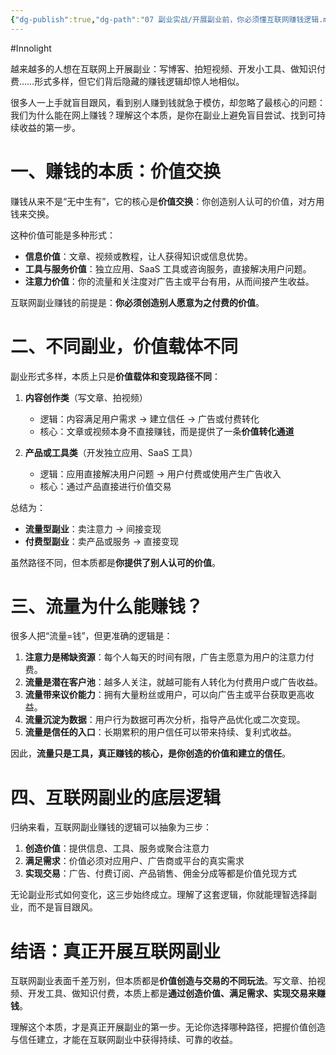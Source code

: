 ```yaml
---
{"dg-publish":true,"dg-path":"07 副业实战/开展副业前，你必须懂互联网赚钱逻辑.md","permalink":"/07 副业实战/开展副业前，你必须懂互联网赚钱逻辑/","created":"2025-09-04T15:29:45.641+08:00","updated":"2025-09-04T15:54:34.341+08:00"}
---
```


#Innolight

越来越多的人想在互联网上开展副业：写博客、拍短视频、开发小工具、做知识付费……形式多样，但它们背后隐藏的赚钱逻辑却惊人地相似。

很多人一上手就盲目跟风，看到别人赚到钱就急于模仿，却忽略了最核心的问题：我们为什么能在网上赚钱？理解这个本质，是你在副业上避免盲目尝试、找到可持续收益的第一步。

# 一、赚钱的本质：价值交换

赚钱从来不是“无中生有”，它的核心是**价值交换**：你创造别人认可的价值，对方用钱来交换。

这种价值可能是多种形式：

* **信息价值**：文章、视频或教程，让人获得知识或信息优势。
* **工具与服务价值**：独立应用、SaaS 工具或咨询服务，直接解决用户问题。
* **注意力价值**：你的流量和关注度对广告主或平台有用，从而间接产生收益。

互联网副业赚钱的前提是：**你必须创造别人愿意为之付费的价值**。

# 二、不同副业，价值载体不同

副业形式多样，本质上只是**价值载体和变现路径不同**：

1. **内容创作类**（写文章、拍视频）

   * 逻辑：内容满足用户需求 → 建立信任 → 广告或付费转化
   * 核心：文章或视频本身不直接赚钱，而是提供了一条**价值转化通道**

2. **产品或工具类**（开发独立应用、SaaS 工具）

   * 逻辑：应用直接解决用户问题 → 用户付费或使用产生广告收入
   * 核心：通过产品直接进行价值交易

总结为：

* **流量型副业**：卖注意力 → 间接变现
* **付费型副业**：卖产品或服务 → 直接变现

虽然路径不同，但本质都是**你提供了别人认可的价值**。

# 三、流量为什么能赚钱？

很多人把“流量=钱”，但更准确的逻辑是：

1. **注意力是稀缺资源**：每个人每天的时间有限，广告主愿意为用户的注意力付费。
2. **流量是潜在客户池**：越多人关注，就越可能有人转化为付费用户或广告收益。
3. **流量带来议价能力**：拥有大量粉丝或用户，可以向广告主或平台获取更高收益。
4. **流量沉淀为数据**：用户行为数据可再次分析，指导产品优化或二次变现。
5. **流量是信任的入口**：长期累积的用户信任可以带来持续、复利式收益。

因此，**流量只是工具，真正赚钱的核心，是你创造的价值和建立的信任**。

# 四、互联网副业的底层逻辑

归纳来看，互联网副业赚钱的逻辑可以抽象为三步：

1. **创造价值**：提供信息、工具、服务或聚合注意力
2. **满足需求**：价值必须对应用户、广告商或平台的真实需求
3. **实现交易**：广告、付费订阅、产品销售、佣金分成等都是价值兑现方式

无论副业形式如何变化，这三步始终成立。理解了这套逻辑，你就能理智选择副业，而不是盲目跟风。

# 结语：真正开展互联网副业

互联网副业表面千差万别，但本质都是**价值创造与交易的不同玩法**。写文章、拍视频、开发工具、做知识付费，本质上都是**通过创造价值、满足需求、实现交易来赚钱**。

理解这个本质，才是真正开展副业的第一步。无论你选择哪种路径，把握价值创造与信任建立，才能在互联网副业中获得持续、可靠的收益。
